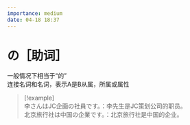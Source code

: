 ```yaml
---
importance: medium
date: 04-18 18:37
---
```


# の［助词］

一般情况下相当于“的”  
连接名词和名词，表示A是B从属，所属或属性

> [!example]  
> 李さんはJC企画の社員です。：李先生是JC策划公司的职员。  
> 北京旅行社は中国の企業です。：北京旅行社是中国的企业。